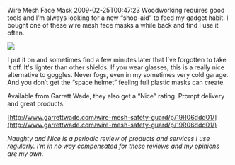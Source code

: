 Wire Mesh Face Mask
2009-02-25T00:47:23
Woodworking requires good tools and I’m always looking for a new “shop-aid” to feed my gadget habit. I bought one of these wire mesh face masks a while back and find I use it often.

![](http://www.garrettwade.com/images/250/19R0601.jpg)

I put it on and sometimes find a few minutes later that I’ve forgotten to take it off. It's lighter than other shields. If you wear glasses, this is a really nice alternative to goggles. Never fogs, even in my sometimes very cold garage. And you don’t get the “space helmet” feeling full plastic masks can create.

Available from Garrett Wade, they also get a “Nice” rating. Prompt delivery and great products.

[http://www.garrettwade.com/wire-mesh-safety-guard/p/19R06ddd01/](http://www.garrettwade.com/wire-mesh-safety-guard/p/19R06ddd01/)

_Naughty and Nice is a periodic review of products and services I use regularly. I’m in no way compensated for these reviews and my opinions are my own._
